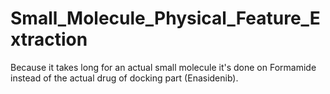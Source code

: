 # Small_Molecule_Physical_Feature_Extraction
Because it takes long for an actual small molecule it's done on Formamide instead of the actual drug of docking part (Enasidenib).
